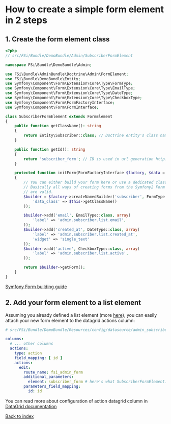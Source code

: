# How to create a simple form element in 2 steps

## 1. Create the form element class

```php
<?php
// src/FSi/Bundle/DemoBundle/Admin/SubscriberFormElement

namespace FSi\Bundle\DemoBundle\Admin;

use FSi\Bundle\AdminBundle\Doctrine\Admin\FormElement;
use FSi\Bundle\DemoBundle\Entity;
use Symfony\Component\Form\Extension\Core\Type\FormType;
use Symfony\Component\Form\Extension\Core\Type\EmailType;
use Symfony\Component\Form\Extension\Core\Type\DateType;
use Symfony\Component\Form\Extension\Core\Type\CheckboxType;
use Symfony\Component\Form\FormFactoryInterface;
use Symfony\Component\Form\FormInterface;

class SubscriberFormElement extends FormElement
{
    public function getClassName(): string
    {
        return Entity\Subscriber::class; // Doctrine entity's class name
    }

    public function getId(): string
    {
        return 'subscriber_form'; // ID is used in url generation http://domain.com/admin/form/{id}
    }

    protected function initForm(FormFactoryInterface $factory, $data = null): FormInterface
    {
        // You can either build your form here or use a dedicated class.
        // Basically all ways of creating forms from the Symfony2 Form component
        // are valid.
        $builder = $factory->createNamedBuilder('subscriber', FormType::class, $data, array(
            'data_class' => $this->getClassName()
        ));

        $builder->add('email', EmailType::class, array(
            'label' => 'admin.subscriber.list.email',
        ));
        $builder->add('created_at', DateType::class, array(
            'label' => 'admin.subscriber.list.created_at',
            'widget' => 'single_text'
        ));
        $builder->add('active', CheckboxType::class, array(
            'label' => 'admin.subscriber.list.active',
        ));

        return $builder->getForm();
    }
}
```

[Symfony Form building guide](http://symfony.com/doc/current/book/forms.html#building-the-form)

## 2. Add your form element to a list element

Assuming you already defined a list element (more [here](admin_element_list.md)),
you can easily attach your new form element to the datagrid actions column:

```yaml
# src/FSi/Bundle/DemoBundle/Resources/config/datasource/admin_subscribers.yaml

columns:
  # ... other columns
  actions:
    type: action
    field_mapping: [ id ]
    actions:
      edit:
        route_name: fsi_admin_form
        additional_parameters:
          element: subscriber_form # here's what SubscriberFormElement::getId() returns
        parameters_field_mapping:
          id: id
```

You can read more about configuration of action datagrid column in [DataGrid documentation](https://github.com/fsi-open/datagrid-bundle/blob/master/Resources/docs/columns/action.md)

[Back to index](index.md)
